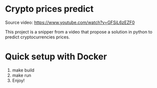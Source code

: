 # Crypto prices predict

Source video: https://www.youtube.com/watch?v=GFSiL6zEZF0

This project is a snipper from a video that propose a solution in python to predict cryptocurrencies prices.

# Quick setup with Docker

1. make build
2. make run
3. Enjoy!

